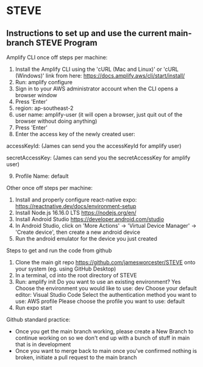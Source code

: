 # STEVE
## Instructions to set up and use the current main-branch STEVE Program
Amplify CLI once off steps per machine:
1. Install the Amplify CLI using the 'cURL (Mac and Linux)' or 'cURL (Windows)' link from here: https://docs.amplify.aws/cli/start/install/
2. Run: amplify configure
3. Sign in to your AWS administrator account when the CLI opens a browser window
4. Press 'Enter'
5. region: ap-southeast-2
6. user name: amplify-user (it will open a browser, just quit out of the browser without doing anything)
7. Press 'Enter'
8. Enter the access key of the newly created user:

accessKeyId: (James can send you the accessKeyId for amplify user)

secretAccessKey: (James can send you the secretAccessKey for amplify user)

9. Profile Name: default

Other once off steps per machine:
1. Install and properly configure react-native expo: https://reactnative.dev/docs/environment-setup
2. Install Node.js 16.16.0 LTS https://nodejs.org/en/
3. Install Android Studio https://developer.android.com/studio
4. In Android Studio, click on 'More Actions' -> 'Virtual Device Manager' -> 'Create device', then create a new android device
5. Run the android emulator for the device you just created

Steps to get and run the code from github
1. Clone the main git repo https://github.com/jamesworcester/STEVE onto your system (eg. using GitHub Desktop)
2. In a terminal, cd into the root directory of STEVE
3. Run: amplify init
Do you want to use an existing environment? Yes
Choose the environment you would like to use: dev
Choose your default editor: Visual Studio Code
Select the authentication method you want to use: AWS profile
Please choose the profile you want to use: default
4. Run expo start

Github standard practice:
- Once you get the main branch working, please create a New Branch to continue working on so we don't end up with a bunch of stuff in main that is in development
- Once you want to merge back to main once you've confirmed nothing is broken, initiate a pull request to the main branch
